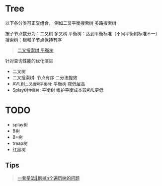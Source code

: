 # Tree

以下各分类可正交组合， 例如二叉平衡搜索树 多路搜索树

按子节点数分为：二叉树 多叉树
平衡树：达到平衡标准（不同平衡树标准不一）
搜索树：根和子节点保持有序


> [二叉搜索树 平衡树](https://oi-wiki.org/ds/bst/)

针对查询性能的优化演进

- 二叉树
- 二叉搜索树: 节点有序 二分法提效
- AVL树`二叉搜索平衡树`: 平衡树 降低层高
- Splay树`伸展树`: 平衡树 维护平衡成本较AVL更低

# TODO

- splay树
- B树
- B+树
- treap树
- 红黑树

## Tips

> [一套拳法👊刷掉n个遍历树的问题](https://leetcode.cn/problems/n-ary-tree-preorder-traversal/solutions/215212/yi-tao-quan-fa-shua-diao-nge-bian-li-shu-de-wen--3/)  



